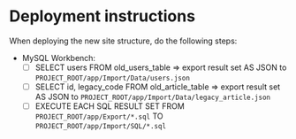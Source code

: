 Deployment instructions
=======================

When deploying the new site structure, do the following steps:

- MySQL Workbench:
    - [ ] SELECT users FROM old_users_table => export result set AS JSON to `PROJECT_ROOT/app/Import/Data/users.json`
    - [ ] SELECT id, legacy_code FROM old_article_table => export result set AS JSON to `PROJECT_ROOT/app/Import/Data/legacy_article.json`
    - [ ] EXECUTE EACH SQL RESULT SET FROM `PROJECT_ROOT/app/Export/*.sql` TO `PROJECT_ROOT/app/Import/SQL/*.sql` 